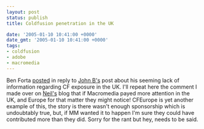 ```yaml
---
layout: post
status: publish
title: Coldfusion penetration in the UK

date: '2005-01-10 10:41:00 +0000'
date_gmt: '2005-01-10 10:41:00 +0000'
tags:
- coldfusion
- adobe
- macromedia
---
```

Ben Forta <a href="http://www.forta.com/blog/index.cfm?mode=e&entry=1464">posted</a> in reply to <a href="http://www.beynon.org.uk/index.cfm?mode=entry&entry=537C9140-3FFB-32D3-57AB976FBB635E1E">John B's</a> post about his seeming lack of information regarding CF exposure in the UK.
I'll repeat here the comment I made over on <a href="http://theservicefactory.blogspot.com/2005/01/coldfusion-penetration-in-uk.html">Neil's</a> blog that if Macromedia payed more attention in the UK, and Europe for that matter they might notice!
CFEurope is yet another example of this, the story is there wasn't enough sponsorship which is undoubtably true, but, if MM wanted it to happen I'm sure they could have contributed more than they did.
Sorry for the rant but hey, needs to be said.
